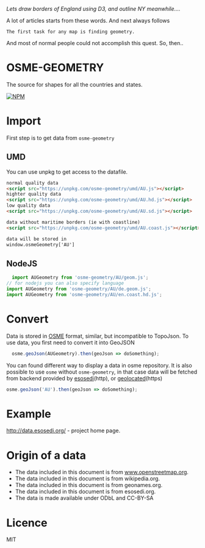 _Lets draw borders of England using D3, and outline NY meanwhile...._

A lot of articles starts from these words. And next always follows

``The first task for any map is finding geometry.``

And most of normal people could not accomplish this quest. So, then..

# OSME-GEOMETRY
The source for shapes for all the countries and states. 

[![NPM](https://nodei.co/npm/osme-geometry.png?downloads=true&stars=true)](https://nodei.co/npm/osme-geometry/)

# Import
First step is to get data from `osme-geometry`
## UMD
 You can use unpkg to get access to the datafile.
 
 ```html
 normal quality data
 <script src="https://unpkg.com/osme-geometry/umd/AU.js"></script>
 highter quality data
 <script src="https://unpkg.com/osme-geometry/umd/AU.hd.js"></script>
 low quality data
 <script src="https://unpkg.com/osme-geometry/umd/AU.sd.js"></script>
 
 data without maritime borders (ie with coastline) 
 <script src="https://unpkg.com/osme-geometry/umd/AU.coast.js"></script>
 
 data will be stored in
 window.osmeGeometry['AU']
 ```

## NodeJS
 ```js
   import AUGeometry from 'osme-geometry/AU/geom.js';
// for nodejs you can also specify language  
import AUGeometry from 'osme-geometry/AU/de.geom.js';
import AUGeometry from 'osme-geometry/AU/en.coast.hd.js';
 ``` 
 
# Convert
 Data is stored in [OSME](https://github.com/esosedi/regions) format, similar, but incompatible to TopoJson.
 To use data, you first need to convert it into GeoJSON
 ```js
   osme.geoJson(AUGeometry).then(geoJson => doSomething);
 ```
 You can found different way to display a data in osme repository.
 It is also possible to use `osme` without `osme-geometry`, in that case data will be fetched from backend provided by [esosedi](http://ru.esosedi.org)(http), or [geolocated](https://geolocated.org)(https)
 ```js
 osme.geoJson('AU').then(geoJson => doSomething);
 ```
 
# Example
 http://data.esosedi.org/ - project home page. 
 
# Origin of a data 
   - The data included in this document is from www.openstreetmap.org.
   - The data included in this document is from wikipedia.org.
   - The data included in this document is from geonames.org.
   - The data included in this document is from esosedi.org.
   - The data is made available under ODbL and CC-BY-SA    

# Licence
 MIT
